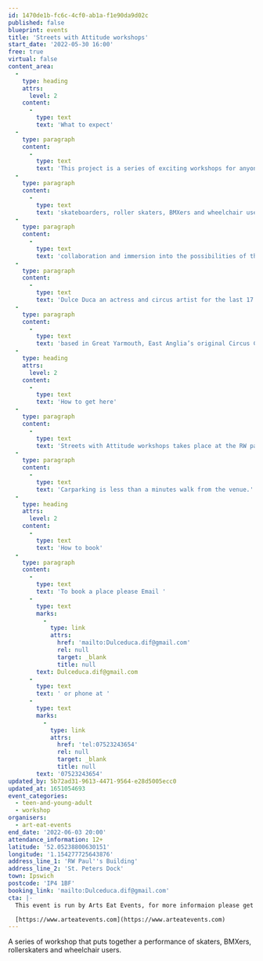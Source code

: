 ```yaml
---
id: 1470de1b-fc6c-4cf0-ab1a-f1e90da9d02c
published: false
blueprint: events
title: 'Streets with Attitude workshops'
start_date: '2022-05-30 16:00'
free: true
virtual: false
content_area:
  -
    type: heading
    attrs:
      level: 2
    content:
      -
        type: text
        text: 'What to expect'
  -
    type: paragraph
    content:
      -
        type: text
        text: 'This project is a series of exciting workshops for anyone on wheels;'
  -
    type: paragraph
    content:
      -
        type: text
        text: 'skateboarders, roller skaters, BMXers and wheelchair users. This is an opportunity for creative'
  -
    type: paragraph
    content:
      -
        type: text
        text: 'collaboration and immersion into the possibilities of the world on wheels. This project is led by'
  -
    type: paragraph
    content:
      -
        type: text
        text: 'Dulce Duca an actress and circus artist for the last 17 years, originally from Portugal, she is'
  -
    type: paragraph
    content:
      -
        type: text
        text: 'based in Great Yarmouth, East Anglia’s original Circus Capital.'
  -
    type: heading
    attrs:
      level: 2
    content:
      -
        type: text
        text: 'How to get here'
  -
    type: paragraph
    content:
      -
        type: text
        text: 'Streets with Attitude workshops takes place at the RW paul building at St Peter''s Dock'
  -
    type: paragraph
    content:
      -
        type: text
        text: 'Carparking is less than a minutes walk from the venue.'
  -
    type: heading
    attrs:
      level: 2
    content:
      -
        type: text
        text: 'How to book'
  -
    type: paragraph
    content:
      -
        type: text
        text: 'To book a place please Email '
      -
        type: text
        marks:
          -
            type: link
            attrs:
              href: 'mailto:Dulceduca.dif@gmail.com'
              rel: null
              target: _blank
              title: null
        text: Dulceduca.dif@gmail.com
      -
        type: text
        text: ' or phone at '
      -
        type: text
        marks:
          -
            type: link
            attrs:
              href: 'tel:07523243654'
              rel: null
              target: _blank
              title: null
        text: '07523243654'
updated_by: 5b72ad31-9613-4471-9564-e28d5005ecc0
updated_at: 1651054693
event_categories:
  - teen-and-young-adult
  - workshop
organisers:
  - art-eat-events
end_date: '2022-06-03 20:00'
attendance_information: 12+
latitude: '52.05238800630151'
longitude: '1.154277725643876'
address_line_1: 'RW Paul''s Building'
address_line_2: 'St. Peters Dock'
town: Ipswich
postcode: 'IP4 1BF'
booking_link: 'mailto:Dulceduca.dif@gmail.com'
cta: |-
  This event is run by Arts Eat Events, for more informaion please get in touch via:

  [https://www.arteatevents.com](https://www.arteatevents.com)
---
```

A series of workshop that puts together a performance of skaters, BMXers, rollerskaters and wheelchair users.